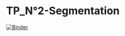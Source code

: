 # TP_N°2-Segmentation


[![Binder](https://mybinder.org/badge_logo.svg)](https://mybinder.org/v2/gh/hadha/TP_N-2-Segmentation/main)
